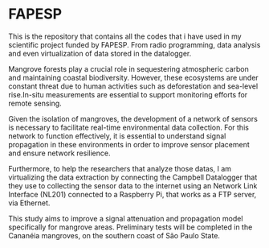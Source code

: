 # FAPESP
This is the repository that contains all the codes that i have used in my scientific project funded by FAPESP. From radio programming, data analysis and even virtualization of data stored in the datalogger.

Mangrove forests play a crucial role in sequestering atmospheric carbon and maintaining coastal biodiversity. However, these ecosystems are under constant threat due to human activities such as deforestation and sea-level rise.In-situ measurements are essential to support monitoring efforts for remote sensing. 

Given the isolation of mangroves, the development of a network of sensors is necessary to facilitate real-time environmental data collection. For this network to function effectively, it is essential to understand signal propagation in these environments in order to improve sensor placement and ensure network resilience. 

Furthermore, to help the researchers that analyze those datas, I am virtualizing the data extraction by connecting the Campbell Datalogger that they use to collecting the sensor data to the internet using an Network Link Interface (NL201) connected to a Raspberry Pi, that works as a FTP server, via Ethernet.

This study aims to improve a signal attenuation and propagation model specifically for mangrove areas. Preliminary tests will be completed in the Cananéia mangroves, on the southern coast of São Paulo State.
